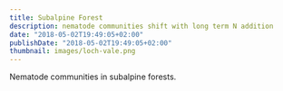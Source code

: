 ```yaml
---
title: Subalpine Forest
description: nematode communities shift with long term N addition
date: "2018-05-02T19:49:05+02:00"
publishDate: "2018-05-02T19:49:05+02:00"
thumbnail: images/loch-vale.png
---
```


Nematode communities in subalpine forests.